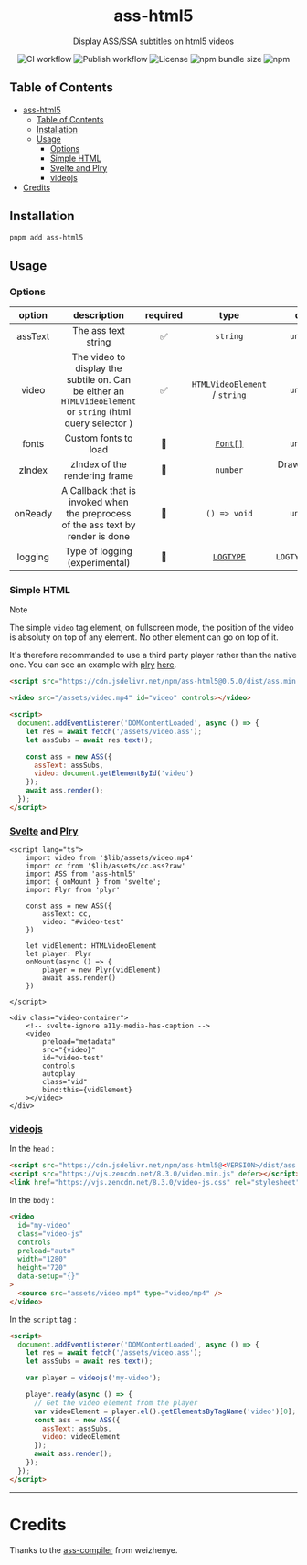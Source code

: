 <div align="center">

# ass-html5

Display ASS/SSA subtitles on html5 videos

![CI workflow](https://github.com/luxluth/ass-html5/actions/workflows/main.yml/badge.svg)
![Publish workflow](https://github.com/luxluth/ass-html5/actions/workflows/publish.yml/badge.svg)
![License](https://img.shields.io/github/license/luxluth/ass-html5?color=blue)
![npm bundle size](https://img.shields.io/bundlephobia/min/ass-html5)
![npm](https://img.shields.io/npm/v/ass-html5?logo=npm&color=white&link=https%3A%2F%2Fwww.npmjs.com%2Fpackage%2Fass-html5)

</div>

## Table of Contents

- [ass-html5](#ass-html5)
  - [Table of Contents](#table-of-contents)
  - [Installation](#installation)
  - [Usage](#usage)
    - [Options](#options)
    - [Simple HTML](#simple-html)
    - [Svelte and Plry](#svelte-and-plry)
    - [videojs](#videojs)
- [Credits](#credits)

## Installation

```bash
pnpm add ass-html5
```

## Usage

### Options

| option  |                                                 description                                                 | required |             type              |        default        |
| :-----: | :---------------------------------------------------------------------------------------------------------: | :------: | :---------------------------: | :-------------------: |
| assText |                                             The ass text string                                             |    ✅    |           `string`            |      `undefined`      |
|  video  | The video to display the subtile on. Can be either an `HTMLVideoElement` or `string` (html query selector ) |    ✅    | `HTMLVideoElement` / `string` |      `undefined`      |
|  fonts  |                                            Custom fonts to load                                             |    🚫    |  [`Font[]`](src/ass.ts#L77)   |      `undefined`      |
| zIndex  |                                        zIndex of the rendering frame                                        |    🚫    |           `number`            | Drawn after the video |
| onReady |              A Callback that is invoked when the preprocess of the ass text by render is done               |    🚫    |         `() => void`          |      `undefined`      |
| logging |                                       Type of logging (experimental)                                        |    🚫    |  [`LOGTYPE`](src/ass.ts#L44)  |   `LOGTYPE.DISABLE`   |

### Simple HTML

> [!NOTE]
> The simple `video` tag element, on fullscreen mode, the position of the video is absoluty on top of any element.
> No other element can go on top of it.
>
> It's therefore recommanded to use a third party player rather than the native one. You can see an example with [plry](https://github.com/sampotts/plyr) [here](#svelte-and-plry).

```html
<script src="https://cdn.jsdelivr.net/npm/ass-html5@0.5.0/dist/ass.min.js"></script>
```

```html
<video src="/assets/video.mp4" id="video" controls></video>
```

```html
<script>
  document.addEventListener('DOMContentLoaded', async () => {
    let res = await fetch('/assets/video.ass');
    let assSubs = await res.text();

    const ass = new ASS({
      assText: assSubs,
      video: document.getElementById('video')
    });
    await ass.render();
  });
</script>
```

### [Svelte](https://github.com/sveltejs/svelte) and [Plry](https://github.com/sampotts/plyr)

```svelte
<script lang="ts">
    import video from '$lib/assets/video.mp4'
    import cc from '$lib/assets/cc.ass?raw'
    import ASS from 'ass-html5'
    import { onMount } from 'svelte';
    import Plyr from 'plyr'

    const ass = new ASS({
        assText: cc,
        video: "#video-test"
    })

    let vidElement: HTMLVideoElement
    let player: Plyr
    onMount(async () => {
        player = new Plyr(vidElement)
        await ass.render()
    })

</script>

<div class="video-container">
    <!-- svelte-ignore a11y-media-has-caption -->
    <video
        preload="metadata"
        src="{video}"
        id="video-test"
        controls
        autoplay
        class="vid"
        bind:this={vidElement}
    ></video>
</div>
```

### [videojs](https://github.com/videojs/video.js)

In the `head` :

```html
<script src="https://cdn.jsdelivr.net/npm/ass-html5@<VERSION>/dist/ass.min.js" defer></script>
<script src="https://vjs.zencdn.net/8.3.0/video.min.js" defer></script>
<link href="https://vjs.zencdn.net/8.3.0/video-js.css" rel="stylesheet" />
```

In the `body` :

```html
<video
  id="my-video"
  class="video-js"
  controls
  preload="auto"
  width="1280"
  height="720"
  data-setup="{}"
>
  <source src="assets/video.mp4" type="video/mp4" />
</video>
```

In the `script` tag :

```html
<script>
  document.addEventListener('DOMContentLoaded', async () => {
    let res = await fetch('/assets/video.ass');
    let assSubs = await res.text();

    var player = videojs('my-video');

    player.ready(async () => {
      // Get the video element from the player
      var videoElement = player.el().getElementsByTagName('video')[0];
      const ass = new ASS({
        assText: assSubs,
        video: videoElement
      });
      await ass.render();
    });
  });
</script>
```

---

# Credits

Thanks to the [ass-compiler](https://github.com/weizhenye/ass-compiler/) from weizhenye.
